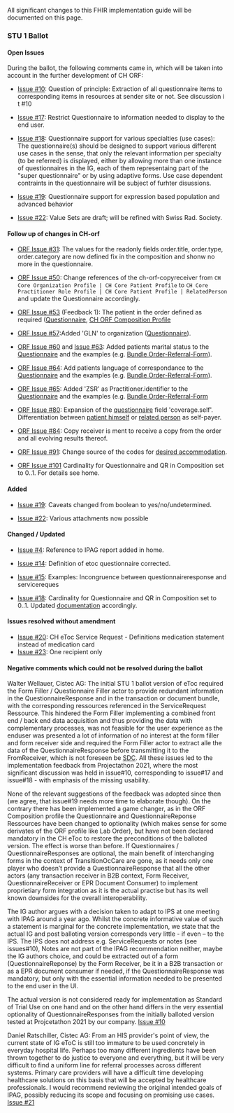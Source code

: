 
All significant changes to this FHIR implementation guide will be documented on this page.   

### STU 1 Ballot

#### Open Issues
During the ballot, the following comments came in, which will be taken into account in the further development of CH ORF:

* [Issue #10](https://github.com/hl7ch/ch-rad-order/issues/10): Question of principle: Extraction of all questionnaire items to corresponding items in resources at sender site or not. See discussion i t #10

* [Issue #17](https://github.com/hl7ch/ch-rad-order/issues/17): Restrict Questionnaire to information needed to display to the end user.

* [Issue #18](https://github.com/hl7ch/ch-rad-order/issues/18): Questionnaire support for various specialties (use cases): The questionnaire(s) should be designed to support various different use cases in the sense, that only the relevant information per specialty (to be referred) is displayed, either by allowing more than one instance of questionnaires in the IG, each of them representaing part of the "super questionnaire" or by using adaptive forms. Use case dependent contraints in the questionnaire will be subject of furhter disussions.

* [Issue #19](https://github.com/hl7ch/ch-rad-order/issues/19): Questionnaire support for expression based population and advanced behavior

* [Issue #22](https://github.com/hl7ch/ch-rad-order/issues/22): Value Sets are draft; will be refined with Swiss Rad. Society.

#### Follow up of changes in CH-orf
* [ORF Issue #31](https://github.com/hl7chhttp://build.fhir.org/ig/hl7ch/ch-orf/issues/31): The values for the readonly fields order.title, order.type, order.category are now defined fix in the composition and shonw no more in the questionnaire. 

* [ORF Issue #50](https://github.com/hl7chhttp://build.fhir.org/ig/hl7ch/ch-orf/issues/50): Change references of the ch-orf-copyreceiver from `CH Core Organization Profile | CH Core Patient Profile` to `CH Core Practitioner Role Profile | CH Core Patient Profile | RelatedPerson` and update the Questionnaire accordingly.
   
* [ORF Issue #53](https://github.com/hl7chhttp://build.fhir.org/ig/hl7ch/ch-orf/issues/53) (Feedback 1): The patient in the order defined as required ([Questionnaire](http://build.fhir.org/ig/hl7ch/ch-orf/Questionnaire-order-referral-form.html), [CH ORF Composition Profile](http://build.fhir.org/ig/hl7ch/ch-orf/StructureDefinition-ch-orf-composition.html)

* [ORF Issue #57](https://github.com/hl7chhttp://build.fhir.org/ig/hl7ch/ch-orf/issues/57):Added 'GLN' to organization ([Questionnaire](http://build.fhir.org/ig/hl7ch/ch-orf/Questionnaire-order-referral-form.html)).

* [ORF Issue #60](https://github.com/hl7chhttp://build.fhir.org/ig/hl7ch/ch-orf/issues/60) and [Issue #63](https://github.com/hl7chhttp://build.fhir.org/ig/hl7ch/ch-orf/issues/63):   Added patients marital status to the [Questionnaire](http://build.fhir.org/ig/hl7ch/ch-orf/Questionnaire-order-referral-form.html) and the examples (e.g. [Bundle Order-Referral-Form](http://build.fhir.org/ig/hl7ch/ch-orf/Bundle-bundle-order-referral-form.html)).
    
* [ORF Issue #64](https://github.com/hl7chhttp://build.fhir.org/ig/hl7ch/ch-orf/issues/64): Add patients language of correspondance to the [Questionnaire](http://build.fhir.org/ig/hl7ch/ch-orf/Questionnaire-order-referral-form.html) and the examples (e.g. [Bundle Order-Referral-Form](http://build.fhir.org/ig/hl7ch/ch-orf/Bundle-bundle-order-referral-form.html)).
  
* [ORF Issue #65](https://github.com/hl7chhttp://build.fhir.org/ig/hl7ch/ch-orf/issues/65): Added 'ZSR' as Practitioner.identifier to the [Questionnaire](http://build.fhir.org/ig/hl7ch/ch-orf/Questionnaire-order-referral-form.html) and the examples (e.g. [Bundle Order-Referral-Form](http://build.fhir.org/ig/hl7ch/ch-orf/Bundle-bundle-order-referral-form.html)

* [ORF Issue #80](https://github.com/hl7chhttp://build.fhir.org/ig/hl7ch/ch-orf/issues/80): Expansion of the [questionnaire](http://build.fhir.org/ig/hl7ch/ch-orf/Questionnaire-order-referral-form.html) field 'coverage.self'. Differentiation between [patient himself](http://build.fhir.org/ig/hl7ch/ch-orf/Coverage-CoverageSelfPatient.html) or [related person](http://build.fhir.org/ig/hl7ch/ch-orf/Coverage-CoverageSelfRelatedPerson.html) as self-payer.

* [ORF Issue #84](https://github.com/hl7chhttp://build.fhir.org/ig/hl7ch/ch-orf/issues/84): Copy receiver is ment to receive a copy from the order and all evolving results thereof.

* [ORF Issue #91](https://github.com/hl7chhttp://build.fhir.org/ig/hl7ch/ch-orf/issues/91): Change source of the codes for [desired accommodation](http://build.fhir.org/ig/hl7ch/ch-orf/ValueSet-ch-orf-vs-desiredaccommodation.html).

* [ORF Issue #101](https://github.com/hl7chhttp://build.fhir.org/ig/hl7ch/ch-orf/issues/101) Cardinality for Questionnaire and QR in Composition set to 0..1. For details see home.

#### Added
* [Issue #19](https://github.com/hl7ch/ch-rad-order/issues/19): Caveats changed from boolean to 
yes/no/undetermined.

* [Issue #22](https://github.com/hl7ch/ch-rad-order/issues/22): Various attachments now possible

#### Changed / Updated
* [Issue #4](https://github.com/hl7ch/ch-rad-order/issues/4): Reference to IPAG report added in home.

* [Issue #14](https://github.com/hl7ch/ch-rad-order/issues/14): Definition of etoc questionnaire corrected.

* [Issue #15](https://github.com/hl7ch/ch-rad-order/issues/15): Examples: Incongruence between questionnaireresponse and servicereques

* [Issue #18](https://github.com/hl7ch/ch-rad-order/issues/18): Cardinality for Questionnaire and QR in Composition set to 0..1. Updated [documentation](http://fhir.ch/ig/ch-rad-order/index.html) accordingly.


#### Issues resolved without amendment
* [Issue #20](https://github.com/hl7ch/ch-orf/issues/20): CH eToc Service Request - Definitions medication statement instead of medication card
* [Issue #23](https://github.com/hl7ch/ch-orf/issues/23): One recipient only


#### Negative comments which could not be resolved during the ballot
Walter Wellauer, Cistec AG: The initial STU 1 ballot version of eToc required the Form Filler / Questionnaire Filler actor to provide redundant information in the QuestionnaireResponse and in the transaction or document bundle, with the corresponding ressources referenced in the ServiceRequest Ressource. This hindered the Form Filler implementing a combined front end / back end data acquisition and thus providing the data with complementary processes, was not feasible for the user experience as the enduser was presented a lot of information of no interest at the form filler and form receiver side and required the Form Filler actor  to extract alle the data of the QuestionnaireResponse before transmitting it to the FromReceiver, which is not foreseen be [SDC](http://build.fhir.org/ig/HL7/sdc/workflow.html#form-filling).  All these issues led to the implementation feedback from Projectathon 2021, where the most significant discussion was held in issue#10, corresponding to issue#17 and issue#18 - with emphasis of the missing usability.

None of the relevant suggestions of the feedback was adopted since then (we agree, that issue#19 needs more time to elaborate though). On the contrary there has been implemented a game changer, as in the ORF Composition profile the Questionnaire and QuestionnaireReponse Ressources have been changed to optionality (which makes sense for some derivates of the ORF profile like Lab Order), but have not been declared mandatory in the CH eToc to restore the preconditions of the balloted version. The effect is worse than before. If Questionnaires / QuestionnaireResponses are optional, the main benefit of interchanging forms in the context of TransitionOcCare are gone, as it needs only one player who doesn’t provide a QuestionnaireResponse that all the other actors (any transaction receiver in B2B context, Form Receiver, QuestionnaireReceiver or EPR Document Consumer) to implement proprietiary form integration as it is the actual practise but has its well known downsides for the overall interoperability.

The IG author argues with a decision taken to adapt to IPS at one meeting with IPAG around a year ago. Whilst the concrete informative value of such a statement is marginal for the concrete implementation, we state that the actual IG and post balloting version corresponds very little - if even – to the IPS. The IPS does not address e.g. ServiceRequests or notes (see issues#10), Notes are not part of the IPAG recommendation neither, maybe the IG authors choice, and could be extracted out of a form (QuestionnaireReponse) by the Form Receiver, be it in a B2B transaction or as a EPR document consumer if needed, if the QuestionnaireResponse was mandatory, but only with the essential information needed to be presented to the end user in the UI.

The actual version is not considered ready for implementation as Standard of Trial Use on one hand and on the other hand differs in the  very essential optionality of QuestionnaireResponses from the initially balloted version tested at Projcetathon 2021 by our company. [Issue #10](https://github.com/hl7ch/ch-etoc/issues/10)


Daniel Ratschiller, Cistec AG: From an HIS provider's point of view, the current state of IG eToC is still too immature to be used concretely in everyday hospital life. Perhaps too many different ingredients have been thrown together to do justice to everyone and everything, but it will be very difficult to find a uniform line for referral processes across different systems. Primary care providers will have a difficult time developing healthcare solutions on this basis that will be accepted by healthcare professionals. I would recommend reviewing the original intended goals of IPAG, possibly reducing its scope and focusing on promising use cases. [Issue #21](https://github.com/hl7ch/ch-etoc/issues/21)